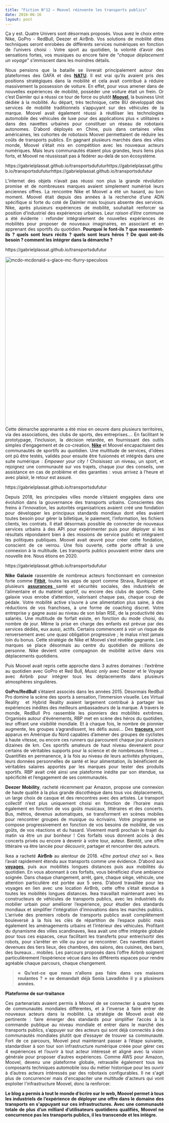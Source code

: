 ```yaml
---
title: "Fiction N°12 – Moovel réinvente les transports publics"
date: 2016-06-16
layout: post
---
```


<p style="text-align: justify;">Ça y est. Quatre Univers sont désormais proposés. Vous avez le choix entre Nike, GoPro - RedBull, Deezer et AirBnb. Vos solutions de mobilité dites techniques seront enrobées de différents services numériques en fonction de l’univers choisi : Votre sport au quotidien, la volonté d’avoir des sensations fortes, vos musiques ou encore faire de “<em>chaque déplacement un voyage</em>” s’immiscent dans les moindres détails.</p>

<p style="text-align: justify;">Nous pensions que la bataille se livrerait principalement autour des plateformes des GAFA et des <a href="https://www.linkedin.com/pulse/article/qui-sont-les-natu-ne-vous-fiez-pas-aux-apparences-gabriel-plassat/edit" target="_blank" rel="noopener"><strong>NATU</strong></a>. Il est vrai qu’ils avaient pris des positions stratégiques dans la mobilité et cela avait contribué à réduire massivement la possession de voiture. En effet, pour vous amener dans de nouvelles expériences de mobilité, posséder une voiture était un frein. Or c’est Daimler qui a réussi ce tour de force ou plutôt <a href="https://www.moovel-group.com/" target="_blank" rel="noopener"><strong>Moovel</strong></a>, la business Unit dédiée à la mobilité. Au départ, très technique, cette BU développait des services de mobilité traditionnels s’appuyant sur des véhicules de la marque. Moovel avait également réussi à réutiliser les technologies automobile des véhicules de luxe pour des applications plus « utilitaires » dans des navettes urbaines pour constituer un réseau de robotaxis autonomes. D’abord déployés en Chine, puis dans certaines villes américaines, les cohortes de robotaxis Moovel permettaient de réduire les coûts de transports publics. En gagnant plusieurs marchés dans des villes monde, Moovel s’était mis en compétition avec les nouveaux acteurs numériques. Mais leurs communautés étaient plus grandes, leurs liens plus forts, et Moovel ne réussissait pas à fédérer au-delà de son écosystème.</p>
https://gabrielplassat.github.io/transportsdufuturhttps://gabrielplassat.github.io/transportsdufuturhttps://gabrielplassat.github.io/transportsdufutur
<p style="text-align: justify;">L’internet des objets n’avait pas réussi non plus la grande révolution promise et de nombreuses marques avaient simplement numérisé leurs anciennes offres. La rencontre Nike et Moovel a été un hasard, au bon moment. Moovel était depuis des années à la recherche d’une ADN spécifique si forte du coté de Daimler mais toujours absente des services. Nike, après plusieurs expériences de mobilité, souhaitait renforcer sa position d’industriel des expériences urbaines. Leur <em>raison d’être</em> commune a été évidente : refonder intégralement de nouvelles expériences de mobilités pour proposer de nouveaux imaginaires, en associant et en apprenant des sportifs du quotidien. <strong>Pourquoi le font-ils ? que ressentent-ils ? quels sont leurs récits ? quels sont leurs héros ? De quoi ont-ils besoin ? comment les intégrer dans la démarche ?</strong></p>
https://gabrielplassat.github.io/transportsdufutur
<p style="text-align: justify;"><a href="http://transportsdufutur.ademe.fr/wp-content/uploads/sites/6/2016/06/mcdo-mcdonald-s-glace-mc-flurry-speculoos.jpg" rel="attachment wp-att-4214"><img class="aligncenter wp-image-4214 size-large" src="http://transportsdufutur.ademe.fr/wp-content/uploads/sites/6/2016/06/mcdo-mcdonald-s-glace-mc-flurry-speculoos-1024x538.jpg" alt="mcdo-mcdonald-s-glace-mc-flurry-speculoos" width="1024" height="538" /></a><!--more-->Cette démarche apprenante a été mise en oeuvre dans plusieurs territoires, via des associations, des clubs de sports, des entreprises…. En facilitant le prototypage, l’inclusion, la décision retardée, en fournissant des outils simples d’engagement et de co-creation, <a href="http://transportsdufutur.ademe.fr/2013/09/nike-fuel-nissan-nismo.html?s=nike" target="_blank" rel="noopener"><strong>Nike</strong></a> et Moovel encapacitaient des communautés de sportifs au quotidien. Une multitude de services, d’idées ont pû être testés, validés pour ensuite être fusionnés et intégrés dans une suite numérique : <em>Empower your city !</em> Choisissez un niveau, un sport, et rejoignez une communauté sur vos trajets, chaque jour des conseils, une assistance en cas de problème et des garanties : vous arrivez à l’heure et avec plaisir, le retour est assuré.</p>
https://gabrielplassat.github.io/transportsdufutur
<p style="text-align: justify;">Depuis 2018, les principales villes monde s’étaient engagées dans une évolution dans la gouvernance des transports urbains. Conscientes des freins à l’innovation, les autorités organisatrices avaient créé une fondation pour développer les principaux standards mondiaux dont elles avaient toutes besoin pour gérer la billetique, le paiement, l’information, les fichiers clients, les contrats. Il était désormais possible de connecter de nouveaux services urbains à des API pour expérimenter puis pour déployer si les résultats répondaient bien à des missions de service public et intégraient les politiques publiques. Moovel avait œuvré pour créer cette fondation, conscient de ce verrou. Une fois ouverte, cette porte offrait à une connexion à la multitude. Les transports publics pouvaient entrer dans une nouvelle ère. Nous étions en 2020.</p>
https://gabrielplassat.github.io/transportsdufutur
<p style="text-align: justify;"><strong>Nike Galaxie</strong> rassemble de nombreux acteurs fonctionnant en connexion forte comme <strong><a href="https://investor.fitbit.com/press/press-releases/press-release-details/2016/Fitbit-Introduces-Fitbit-Group-Health-for-Corporate-Wellness-Weight-Management-Programs-Insurers-and-Clinical-Research/default.aspx" target="_blank" rel="noopener">Fitbit</a></strong>, toutes les apps de sport comme Strava, Runkipper et plusieurs <a href="http://transportsdufutur.ademe.fr/2015/01/metanote-22-lavenir-de-lassurance-automobile.html" target="_blank" rel="noopener"><strong>assurances</strong> </a>santé et sécurités sociales, des industriels de l’alimentaire et du matériel sportif, ou encore des clubs de sports. Cette galaxie vous enrobe d’attention, valorisant chaque pas, chaque coup de pédale. Votre mobilité active s’ouvre à une alimentation plus saine, à des réductions de vos franchises, à une forme de coaching discret. Votre entreprise y gagne aussi au niveau de son bilan RSE, de la productivité des salariés. Une multitude de forfait existe, en fonction du mode choisi, du nombre de jour. Même la prise en charge des enfants est prévue par des services dédiés, eux aussi, actifs. Certains commencent à voir un risque de renversement avec une quasi obligation progressive ; le malus n’est jamais loin du bonus. Cette stratégie de Nike et Moovel s’est révélée gagnante. Les marques se place désormais au centre du quotidien de millions de personne. Nike devient votre compagnon de mobilité active dans vos déplacements quotidiens.</p>

<p style="text-align: justify;">Puis Moovel avait repris cette approche dans 3 autres domaines : l’extrême au quotidien avec GoPro et Red Bull, <em>Music only</em> avec Deezer et le Voyage avec Airbnb pour intégrer tous les déplacements dans plusieurs atmosphères singulières.</p>

<p style="text-align: justify;"><strong>GoPro/RedBull</strong> s’étaient associés dans les années 2015. Désormais RedBull Pro domine la scène des sports à sensation, l’immersion visuelle. Les Virtual Reality  et Hybrid Reality avaient largement contribué à partager les expériences inédites des meilleurs ambassadeurs de la marque. A travers le monde, RedBull Pro rassemble les pionniers des mobilités extrêmes. Organisés autour d’évènements, RBP met en scène des héros du quotidien, leur offrant une visibilité mondiale. Et à chaque fois, le nombre de pionnier augmente, les groupes s’agrandissent, les défis aussi… Des <a href="http://transportsdufutur.ademe.fr/2015/12/fiction-n11-traceurs.html" target="_blank" rel="noopener"><strong>traceurs</strong> </a>sont apparus en Amérique du Nord capables d’amener des groupes de cyclistes à haute vitesse, ou encore ces runners qui parcourent chaque jour plusieurs dizaines de km. Ces sportifs amateurs de haut niveau devenaient pour certains de véritables supports pour la science et de nombreuses firmes ... Quantifiés en permanence, à la fois au niveau de leurs activités physiques, leurs données personnelles de santé et leur alimentation, ils bénéficient de véritables salaires apportés par les marques pour tester des produits sportifs. RBP avait créé ainsi une plateforme inédite par son étendue, sa spécificité et l’engagement de ses communautés.</p>

<p style="text-align: justify;"><strong>Deezer Mobility</strong>, racheté récemment par Amazon, propose une connexion de haute qualité à la plus grande discothèque dans tous vos déplacements, un large choix de casque et des rencontres avec des artistes. Le transport collectif n’est plus uniquement choisi en fonction de l’horaire mais également en fonction de vos goûts musicaux, littéraires et des concerts. Bus, métros, devenus automatiques, se transforment en scènes mobiles pour rencontrer groupes de musique ou écrivains. Votre programme se compose progressivement en fonction de vos besoins de mobilité, de vos goûts, de vos réactions et du hasard. Vivement mardi prochain le trajet du matin va être un pur bonheur ! Ces forfaits vous donnent accès à des concerts privés ou encore à devenir à votre tour, auteur. Bientôt, une offre littéraire va être lancée pour découvrir, partager et rencontrer des auteurs.</p>

<p style="text-align: justify;">Ikea a racheté <strong>AirBnb</strong> au alentour de 2018. «<em>Etre partout chez soi</em> ». Ikea l’avait rapidement étendu aux transports comme une évidence. D’abord aux <a href="http://transportsdufutur.ademe.fr/2016/05/metanote-lavenir-voyage.html" target="_blank" rel="noopener"><strong>voyages</strong></a>, puis aux mobilités longues distances puis aux mobilités du quotidien. En vous abonnant à ces forfaits, vous bénéficiez d’une ambiance soignée. Dans chaque changement, arrêt, gare, chaque siège, véhicule, une attention particulière est portée aux 5 sens. D’abord travaillée pour les voyages en lien avec une location AirBnb, cette offre s’était étendue à toutes les mobilités longues distances. Ikea travaillait maintenant avec les constructeurs de véhicules de transports publics, avec les industriels du mobilier urbain pour améliorer l’expérience, pour étudier des standards mondiaux et simplifier l’intégration d’innovations dans les marchés publics. L’arrivée des premiers robots de transports publics avait complètement bouleversé à la fois les clés de répartition de l’espace public mais également les aménagements urbains et l’intérieur des véhicules. Profitant du dynamisme des villes scandinaves, Ikea avait une offre intégrée globale pour tous ces espaces, ceux facilitant les transferts pour entrer/sortir des robots, pour s’arrêter en ville ou pour se rencontrer. Ces navettes étaient devenues des tiers lieux, des chambres, des salons, des cuisines, des bars, des bureaux… mobiles. Les parcours proposés dans l’offre Airbnb soignent particulièrement l’expérience vécue dans les différents espaces pour rendre agréable chaque parcours, chaque changement.</p>



<blockquote>

<p style="text-align: justify;"><strong>« Qu’est-ce que nous n’allons pas faire dans ces maisons roulantes ? » se demandait déjà Sonia Lavadinho il y a plusieurs années.</strong></p>

</blockquote>

<p style="text-align: justify;"><strong>Plateforme de sur-traitance</strong></p>

<p style="text-align: justify;">Ces partenariats avaient permis à Moovel de se connecter à quatre types de communautés mondiales différentes, et à l’inverse à faire entrer de nouveaux acteurs dans la mobilité. La stratégie de Moovel avait été pertinente : faire émerger des standards pour simplifier l’accès à la commande publique au niveau mondiale et entrer dans le marché des transports publics, s’appuyer sur des acteurs qui sont déjà connectés à des communautés mondiales plutôt que d’essayer de trouver sa communauté. Fort de ce parcours, Moovel peut maintenant passer à l’étape suivante, standardiser à son tour son infrastructure numérique créée pour gérer ces 4 expériences et l’ouvrir à tout acteur intéressé et aligné avec la vision générale pour proposer d’autres expériences. Comme AWS pour Amazon, Moovel, devenu une plateforme globale, retravaille également tous les composants techniques automobile issu du métier historique pour les ouvrir à d’autres acteurs intéressés par des robotaxis configurables. Il ne s'agit plus de concurrencer mais d'encapaciter une multitude d'acteurs qui vont exploiter l'infrastructure Moovel, donc la renforcer.</p>

<p style="text-align: justify;"><strong>Le blog a permis à tout le monde d’écrire sur le web, Moovel permet à tous les industriels de l’expérience de déployer une offre dans le domaine des transports en s'appuyant sur ces infrastructures. Avec une communauté totale de plus d’un milliard d’utilisateurs quotidiens qualifiés, Moovel ne concurrence pas les transports publics, il les transcende et les intègre.</strong></p>